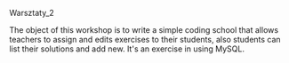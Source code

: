 Warsztaty_2

The object of this workshop is to write a simple coding school that allows teachers to assign and edits exercises to their students, also students can list their solutions and add new. It's an exercise in using MySQL.
